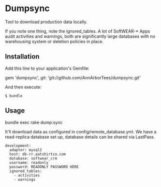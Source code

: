 # Dumpsync

Tool to download production data locally. 

If you note one thing, note the ignored_tables. A lot of SoftWEAR-* Apps audit activities and warnings, both are significantly large databases with no warehousing system or deletion policies in place. 

## Installation

Add this line to your application's Gemfile:
    
  gem 'dumpsync', git: 'git://github.com/AnnArborTees/dumpsync.git'
  
And then execute:

    $ bundle

## Usage

bundle exec rake dump:sync

It'll download data as configured in config/remote_database.yml. We have a read-replica database set up, database details can be shared via LastPass. 

```
development:
  adapter: mysql2
  host: db-rr.aatshirtco.com
  database: softwear_crm
  username: readonly
  password: READONLY PASSWORD HERE
  ignored_tables:
    - activities
    - warnings
```
